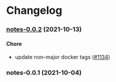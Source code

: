 # Changelog<br>


<a name="notes-0.0.2"></a>
### [notes-0.0.2](https://github.com/truecharts/apps/compare/notes-0.0.1...notes-0.0.2) (2021-10-13)

#### Chore

* update non-major docker tags ([#1134](https://github.com/truecharts/apps/issues/1134))



<a name="notes-0.0.1"></a>
### notes-0.0.1 (2021-10-04)
